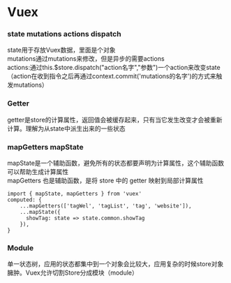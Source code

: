 # Vuex

### state mutations actions dispatch ###   
state用于存放Vuex数据，里面是个对象  
mutations通过mutations来修改，但是异步的需要actions  
actions:通过this.$store.dispatch("action名字","参数")一个action来改变state（action在收到指令之后再通过context.commit('mutations的名字')的方式来触发mutations）  

### Getter ###  
getter是store的计算属性，返回值会被缓存起来，只有当它发生改变才会被重新计算。理解为从state中派生出来的一些状态


### mapGetters mapState ###  
mapState是一个辅助函数，避免所有的状态都要声明为计算属性，这个辅助函数可以帮助生成计算属性  
mapGetters 也是辅助函数，是将 store 中的 getter 映射到局部计算属性
```
import { mapState, mapGetters } from 'vuex'  
computed: {
    ...mapGetters(['tagWel', 'tagList', 'tag', 'website']),
    ...mapState({
      showTag: state => state.common.showTag
    }),
}
```

### Module ### 
单一状态树，应用的状态都集中到一个对象会比较大，应用复杂的时候store对象臃肿。Vuex允许切割Store分成模块（module）
